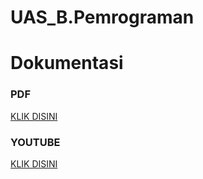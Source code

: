 # UAS_B.Pemrograman 
# Dokumentasi
### PDF
[KLIK DISINI](file:///G:/My%20Drive/UAS%20bahasa%20pemrograman.pdf)
### YOUTUBE
[KLIK DISINI]()

